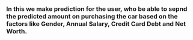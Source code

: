 ### In this we make prediction for the user, who be able to sepnd the predicted amount on purchasing the car based on the factors like Gender, Annual Salary, Credit Card Debt and Net Worth.